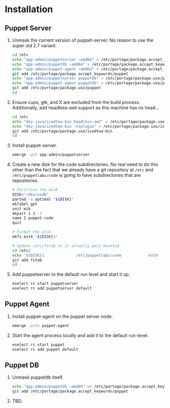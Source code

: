 # Installation

## Puppet Server

1. Unmask the current version of puppet-server. No reason to use the super old 2.7 variant.

    ```bash
    cd /etc
    echo "app-admin/puppetserver ~amd64" > /etc/portage/package.accept_keywords/puppet
    echo "app-admin/puppetdb ~amd64" > /etc/portage/package.accept_keywords/puppet
    echo "app-admin/puppet-agent ~amd64" > /etc/portage/package.accept_keywords/puppet
    git add /etc/portage/package.accept_keywords/puppet
    echo "app-admin/puppetserver puppetdb" > /etc/portage/package.use/puppet
    echo "app-admin/puppet-agent puppetdb" > /etc/portage/package.use/puppet
    git add /etc/portage/package.use/puppet
    cd -
    ```
3. Ensure cups, gtk, and X are excluded from the build process. Additionally, add headless-awt support as this machine has no head...

    ```bash
    cd /etc
    echo "dev-java/icedtea-bin headless-awt" > /etc/portage/package.use/icedtea-bin
    echo "dev-java/icedtea-bin -nsplugin" > /etc/portage/package.use/icedtea-bin
    git add /etc/portage/package.use/icedtea-bin
    cd -
    ```
2. Install puppet-server.

    ```bash
    emerge -avt app-admin/puppetserver
    ```
3. Create a new disk for the code subdirectories. No real need to do this other than the fact that we already have a git repository at `/etc` and `/etc/puppetlabs/code` is going to have subdirectories that are repositories.

    ```bash
    # Partition the disk 
    DISK="/dev/xvdb"
    parted -a optimal "${DISK}"
    mklabel gpt
    unit mib
    mkpart 1 1 -1
    name 1 puppet-code
    quit

    # Format the disk
    mkfs.ext4 "${DISK}1"

    # Update /etc/fstab so it actually gets mounted
    cd /etc/
    echo '${DISK}1              /etc/puppetlabs/code            ext4            noatime         0 1' >> /etc/fstab
    git add fstab
    cd -
    ```

3. Add puppetserver to the default run level and start it up.

    ```bash
    eselect rc start puppetserver
    eselect rc add puppetserver default
    ```

## Puppet Agent

1. Install puppet-agent on the puppet server node.

    ```bash
    emerge -avtn puppet-agent
    ```
2. Start the agent process locally and add it to the default run-level.

    ```bash
    eselect rc start puppet
    eselect rc add puppet default
    ```

## Puppet DB

1. Unmask puppetdb itself.

    ```bash
    echo "app-admin/puppetdb ~amd64" >> /etc/portage/package.accept_keywords/puppet
    git add /etc/portage/package.accept_keywords/puppet
    ```
2. TBD.
